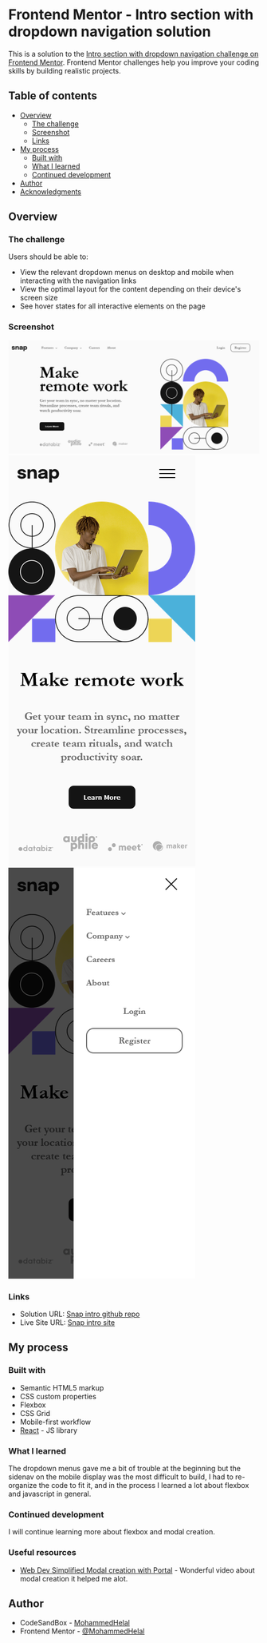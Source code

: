 # Frontend Mentor - Intro section with dropdown navigation solution

This is a solution to the [Intro section with dropdown navigation challenge on Frontend Mentor](https://www.frontendmentor.io/challenges/intro-section-with-dropdown-navigation-ryaPetHE5). Frontend Mentor challenges help you improve your coding skills by building realistic projects.

## Table of contents

- [Overview](#overview)
  - [The challenge](#the-challenge)
  - [Screenshot](#screenshot)
  - [Links](#links)
- [My process](#my-process)
  - [Built with](#built-with)
  - [What I learned](#what-i-learned)
  - [Continued development](#continued-development)
- [Author](#author)
- [Acknowledgments](#acknowledgments)

## Overview

### The challenge

Users should be able to:

- View the relevant dropdown menus on desktop and mobile when interacting with the navigation links
- View the optimal layout for the content depending on their device's screen size
- See hover states for all interactive elements on the page

### Screenshot

![Snap Intro Desktop](./screenshots/snap-intro-section-desktop.png)
![Snap Intro Mobile](./screenshots/snap-intro-section-mobile.png)
![Snap Intro Mobile Sidenav](./screenshots/snap-intro-section-mobile-sidenav.png)

### Links

- Solution URL: [Snap intro github repo](https://github.com/MohammedHelal/snap-intro-section)
- Live Site URL: [Snap intro site](https://mohammedhelal.github.io/snap-intro-section/)

## My process

### Built with

- Semantic HTML5 markup
- CSS custom properties
- Flexbox
- CSS Grid
- Mobile-first workflow
- [React](https://reactjs.org/) - JS library

### What I learned

The dropdown menus gave me a bit of trouble at the beginning but the sidenav on the mobile display was the most difficult to build, I had to re-organize the code to fit it, and in the process I learned a lot about flexbox and javascript in general.

### Continued development

I will continue learning more about flexbox and modal creation.

### Useful resources

- [Web Dev Simplified Modal creation with Portal](https://www.youtube.com/watch?v=LyLa7dU5tp8&ab_channel=WebDevSimplified) - Wonderful video about modal creation it helped me alot.

## Author

- CodeSandBox - [MohammedHelal](https://codesandbox.io/u/MohammedHelal)
- Frontend Mentor - [@MohammedHelal](https://www.frontendmentor.io/profile/MohammedHelal)
